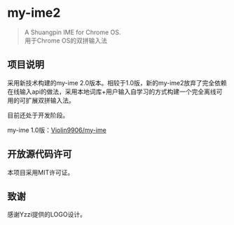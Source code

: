 # my-ime2
> A Shuangpin IME for Chrome OS.  
> 用于Chrome OS的双拼输入法

## 项目说明
采用新技术构建的my-ime 2.0版本。相较于1.0版，新的my-ime2放弃了完全依赖在线输入api的做法，采用本地词库+用户输入自学习的方式构建一个完全离线可用的可扩展双拼输入法。

目前还处于开发阶段。

my-ime 1.0版：[Violin9906/my-ime](https://github.com/Violin9906/my-ime)

## 开放源代码许可
本项目采用MIT许可证。

## 致谢

感谢Yzzi提供的LOGO设计。